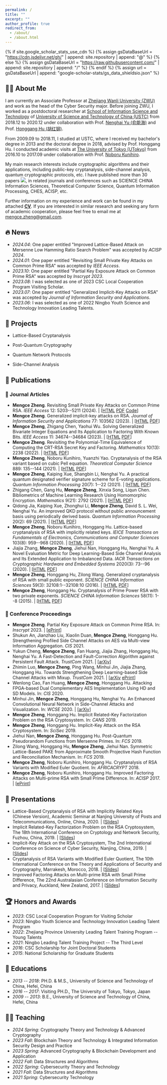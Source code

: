 ```yaml
---
permalink: /
title: ""
excerpt: ""
author_profile: true
redirect_from: 
  - /about/
  - /about.html
---
```


{% if site.google_scholar_stats_use_cdn %}
{% assign gsDataBaseUrl = "<https://cdn.jsdelivr.net/gh/>" | append: site.repository | append: "@" %}
{% else %}
{% assign gsDataBaseUrl = "<https://raw.githubusercontent.com/>" | append: site.repository | append: "/" %}
{% endif %}
{% assign url = gsDataBaseUrl | append: "google-scholar-stats/gs_data_shieldsio.json" %}

## 👨‍💼 About Me

I am currently an Associate Professor at [Zhejiang Wanli University (ZWU)](https://www.zwu.edu.cn/) and work as the head of the Cyber Security major.
Before joining ZWU, I worked as a postdoctoral researcher at [School of Information Science and Technology](https://sist.ustc.edu.cn/main.htm) of [University of Science and Technology of China (USTC)](https://www.ustc.edu.cn/) from 2018.12 to 2020.12 under collaboration with Prof. [Nenghai Yu (俞能海)](https://faculty.ustc.edu.cn/yunenghai/zh_CN/index.htm) and Prof. [Honggang Hu (胡红钢)](https://faculty.ustc.edu.cn/huhonggang/zh_CN/index.htm).

From 2009.09 to 2018.11, I studied at USTC, where I received my bachelor's degree in 2013 and the doctoral degree in 2018, advised by Prof. Honggang Hu.
I conducted academic visits at [The University of Tokyo (UTokyo)](https://www.u-tokyo.ac.jp/en/) from 2016.10 to 2017.09 under collaboration with Prof. [Noboru Kunihiro](https://www.crisec.cs.tsukuba.ac.jp/kunihiro/english/).  

My main research interests include cryptographic algorithms and their applications, including public-key cryptanalysis, side-channel analysis, quantum cryptographic protocols, etc.
I have published more than 30 papers <a href='https://scholar.google.com/citations?user=WgoBZnkAAAAJ'><img src="https://img.shields.io/endpoint?logo=Google%20Scholar&url=https%3A%2F%2Fcdn.jsdelivr.net%2Fgh%2FMengceZheng%2FMengceZheng.github.io@google-scholar-stats%2Fgs_data_shieldsio.json&labelColor=f6f6f6&color=9cf&style=flat&label=citations"></a>, in related journals and conferences such as SCIENCE CHINA Information Sciences, Theoretical Computer Science, Quantum Information Processing, CHES, ACISP, etc.

Further information on my experience and work can be found in my attached [**CV**](/assets/files/CV.pdf).
If you are interested in similar research and seeking any form of academic cooperation, please feel free to email me at [mengce.zheng@gmail.com](mailto:mengce.zheng@gmail.com).

## 🔥 News

- *2024.04*: One paper entitled "Improved Lattice-Based Attack on Mersenne Low Hamming Ratio Search Problem" was accepted by *ACISP 2024*.
- *2024.01*: One paper entitled "Revisiting Small Private Key Attacks on Common Prime RSA" was accepted by *IEEE Access*.
- *2023.10*: One paper entitled "Partial Key Exposure Attack on Common Prime RSA" was accepted by *Inscrypt 2023*.
- *2023.08*: I was selected as one of 2023 CSC Local Cooperation Program Visiting Scholar.
- *2023.07*: One paper entitled "Generalized Implicit-Key Attacks on RSA" was accepted by *Journal of Information Security and Applications*.
- *2023.06*: I was selected as one of 2022 Ningbo Youth Science and Technology Innovation Leading Talents.

## 🧰 Projects

- Lattice-Based Cryptanalysis

- Post-Quantum Cryptography

- Quantum Network Protocols

- Side-Channel Analysis

## 📝 Publications

### 📃 Journal Articles

- **Mengce Zheng**. Revisiting Small Private Key Attacks on Common Prime RSA. *IEEE Access* 12: 5203--5211 (2024). \| \[[HTML](https://ieeexplore.ieee.org/document/10380560) [PDF](/assets/files/Zheng24.pdf) [Code](https://github.com/MengceZheng/SPKA_CPRSA)\]
- **Mengce Zheng**. Generalized implicit-key attacks on RSA. *Journal of Information Security and Applications* 77: 103562 (2023). \| \[[HTML](https://www.sciencedirect.com/science/article/pii/S2214212623001461) [PDF](/assets/files/Zheng23.pdf)\]
- **Mengce Zheng**, Zhigang Chen, Yaohui Wu. Solving Generalized Bivariate Integer Equations and Its Application to Factoring With Known Bits. *IEEE Access* 11: 34674--34684 (2023). \| \[[HTML](https://ieeexplore.ieee.org/document/10092793) [PDF](/assets/files/ZCW23.pdf)\]
- **Mengce Zheng**. Revisiting the Polynomial-Time Equivalence of Computing the CRT-RSA Secret Key and Factoring. *Mathematics* 10(13): 2238 (2022). \| \[[HTML](https://www.mdpi.com/2227-7390/10/13/2238) [PDF](/assets/files/Zheng22.pdf)\]
- **Mengce Zheng**, Noboru Kunihiro, Yuanzhi Yao. Cryptanalysis of the RSA variant based on cubic Pell equation. *Theoretical Computer Science* 889: 135--144 (2021). \| \[[HTML](https://www.sciencedirect.com/science/article/abs/pii/S030439752100445X) [PDF](/assets/files/ZKY21.pdf)\]
- **Mengce Zheng**, Kaiping Xue, Shangbin Li, Nenghai Yu. A practical quantum designated verifier signature scheme for E-voting applications. *Quantum Information Processing* 20(7): 1--22 (2021). \| \[[HTML](https://link.springer.com/article/10.1007/s11128-021-03162-5) [PDF](/assets/files/ZXLY21.pdf)\]
- Zhigang Chen, Gang Hu, **Mengce Zheng**, Xinxia Song, Liqun Chen. Bibliometrics of Machine Learning Research Using Homomorphic Encryption. *Mathematics* 9(21): 2792 (2021). \| \[[HTML](https://www.mdpi.com/2227-7390/9/21/2792) [PDF](/assets/files/CHZ+21.pdf)\]
- Qidong Jia, Kaiping Xue, Zhonghui Li, **Mengce Zheng**, David S. L. Wei, Nenghai Yu. An improved QKD protocol without public announcement basis using periodically derived basis. *Quantum Information Processing* 20(2): 69 (2021). \| \[[HTML](https://link.springer.com/article/10.1007/s11128-021-03000-8) [PDF](/assets/files/JXL+21.pdf)\]
- **Mengce Zheng**, Noboru Kunihiro, Honggang Hu. Lattice-based cryptanalysis of RSA with implicitly related keys. *IEICE Transactions on Fundamentals of Electronics, Communications and Computer Sciences* 103(8): 959--968 (2020). \| \[[HTML](https://search.ieice.org/bin/summary.php?id=e103-a_8_959) [PDF](/assets/files/ZKH20.pdf)\]
- Jiajia Zhang, **Mengce Zheng**, Jiehui Nan, Honggang Hu, Nenghai Yu. A Novel Evaluation Metric for Deep Learning-Based Side Channel Analysis and Its Extended Application to Imbalanced Data. *IACR Transactions on Cryptographic Hardware and Embedded Systems* 2020(3): 73--96 (2020). \| \[[HTML](https://tches.iacr.org/index.php/TCHES/article/view/8583) [PDF](/assets/files/ZZN+20.pdf)\]
- **Mengce Zheng**, Honggang Hu, Zilong Wang. Generalized cryptanalysis of RSA with small public exponent. *SCIENCE CHINA Information Sciences* 59(3): 32108:1--32108:10 (2016). \| \[[HTML](https://link.springer.com/article/10.1007/s11432-015-5325-7) [PDF](/assets/files/ZHW16.pdf)\]
- **Mengce Zheng**, Honggang Hu. Cryptanalysis of Prime Power RSA with two private exponents. *SCIENCE CHINA Information Sciences* 58(11): 1--8 (2015). \| \[[HTML](https://link.springer.com/article/10.1007/s11432-015-5409-4) [PDF](/assets/files/ZH15.pdf)\]

### 📖 Conference Proceedings

- **Mengce Zheng**. Partial Key Exposure Attack on Common Prime RSA. In: *Inscrypt* 2023. \| \[[ePrint](https://eprint.iacr.org/2024/061)\]
- Shukun An, Jianzhao Liu, Xiaolin Duan, **Mengce Zheng**, Honggang Hu. Strengthening Profiled Side Channel Attacks on AES via Multi-view Information Aggregation. *CIS* 2021.
- Yukun Cheng, **Mengce Zheng**, Fan Huang, Jiajia Zhang, Honggang Hu, Nenghai Yu. A Fast-Detection and Fault-Correction Algorithm against Persistent Fault Attack. *TrustCom* 2021. \| \[[arXiv](https://arxiv.org/abs/2106.07943)\]
- Zhimin Luo, **Mengce Zheng**, Ping Wang, Minhui Jin, Jiajia Zhang, Honggang Hu. Towards Strengthening Deep Learning-based Side Channel Attacks with Mixup. *TrustCom* 2021. \| \[[arXiv](https://arxiv.org/abs/2103.05833) [ePrint](https://eprint.iacr.org/2021/312)\]
- Wenlong Cao, Fan Huang, **Mengce Zheng**, Honggang Hu. Attacking FPGA-based Dual Complementary AES Implementation Using HD and SD Models. In: *CIS* 2020.
- Minhui Jin, **Mengce Zheng**, Honggang Hu, Nenghai Yu. An Enhanced Convolutional Neural Network in Side-Channel Attacks and Visualization. In: *WCSE* 2020. \| \[[arXiv](https://arxiv.org/abs/2009.08898)\]
- **Mengce Zheng**, Honggang Hu. Implicit Related-Key Factorization Problem on the RSA Cryptosystem. In: *CANS* 2019.
- **Mengce Zheng**, Honggang Hu. Implicit-Key Attack on the RSA Cryptosystem. In: *SciSec* 2019.
- Jiehui Nan, **Mengce Zheng**, Honggang Hu. Post-Quantum Pseudorandom Functions from Mersenne Primes. In: *FCS* 2019.
- Zilong Wang, Honggang Hu, **Mengce Zheng**, Jiehui Nan. Symmetric Lattice-Based PAKE from Approximate Smooth Projective Hash Function and Reconciliation Mechanism. In: *FCS* 2019.
- **Mengce Zheng**, Noboru Kunihiro, Honggang Hu. Cryptanalysis of RSA Variants with Modified Euler Quotient. In: *AFRICACRYPT* 2018.
- **Mengce Zheng**, Noboru Kunihiro, Honggang Hu. Improved Factoring Attacks on Multi-prime RSA with Small Prime Difference. In: *ACISP* 2017. \| \[[ePrint](https://eprint.iacr.org/2015/1137)\]

## 💬 Presentations

- Lattice-Based Cryptanalysis of RSA with Implicitly Related Keys (Chinese Version), Academic Seminar at Nanjing University of Posts and Telecommunications, Online, China, 2020. \| \[[Slides](/assets/files/NJUPT20.pdf)\]
- Implicit Related-Key Factorization Problem on the RSA Cryptosystem, The 18th International Conference on Cryptology and Network Security, Fuzhou, China, 2019. \| \[[Slides](/assets/files/CANS19.pdf)\]
- Implicit-Key Attack on the RSA Cryptosystem, The 2nd International Conference on Science of Cyber Security, Nanjing, China, 2019. \| \[[Slides](/assets/files/SciSec19.pdf)\]
- Cryptanalysis of RSA Variants with Modified Euler Quotient, The 10th International Conference on the Theory and Applications of Security and Cryptography, Marrakesh, Morocco, 2018. \| \[[Slides](/assets/files/AFRICACRYPT18.pdf)\]
- Improved Factoring Attacks on Multi-prime RSA with Small Prime Difference, The 22nd Australasian Conference on Information Security and Privacy, Auckland, New Zealand, 2017. \| \[[Slides](/assets/files/ACISP17.pdf)\]

## 🏆 Honors and Awards

- *2023*: CSC Local Cooperation Program for Visiting Scholar
- *2023*: Ningbo Youth Science and Technology Innovation Leading Talent Program  
- *2022*: Zhejiang Province University Leading Talent Training Program -- Young Talents
- *2021*: Ningbo Leading Talent Training Project -- The Third Level  
- *2016*: CSC Scholarship for Joint Doctoral Students
- *2015*: National Scholarship for Graduate Students

## 📖 Educations

- *2013 -- 2018*: PH.D. & M.S., University of Science and Technology of China, Hefei, China
- *2016 -- 2017*: Visiting PH.D., The University of Tokyo, Tokyo, Japan
- *2009 -- 2013*: B.E., University of Science and Technology of China, Hefei, China

## 👨‍🏫 Teaching

- *2024 Spring*:  Cryptography Theory and Technology & Advanced Cryptography
- *2023 Fall*:    Blockchain Theory and Technology & Integrated Information Security Design and Practice  
- *2023 Spring*:  Advanced Cryptography & Blockchain Development and Application
- *2022 Fall*:    Data Structures and Algorithms
- *2022 Spring*:  Cybersecurity Theory and Technology
- *2021 Fall*:    Data Structures and Algorithms
- *2021 Spring*:  Cybersecurity Technology
